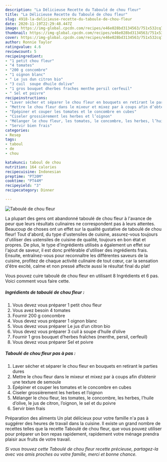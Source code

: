 ```yaml
---
description: "La Délicieuse Recette du Taboulé de chou fleur"
title: "La Délicieuse Recette du Taboulé de chou fleur"
slug: 4918-la-delicieuse-recette-du-taboule-de-chou-fleur
date: 2020-11-19T22:29:48.447Z
image: https://img-global.cpcdn.com/recipes/e46e028bd3134563/751x532cq70/taboule-de-chou-fleur-photo-principale-de-la-recette.jpg
thumbnail: https://img-global.cpcdn.com/recipes/e46e028bd3134563/751x532cq70/taboule-de-chou-fleur-photo-principale-de-la-recette.jpg
cover: https://img-global.cpcdn.com/recipes/e46e028bd3134563/751x532cq70/taboule-de-chou-fleur-photo-principale-de-la-recette.jpg
author: Ronnie Taylor
ratingvalue: 4.6
reviewcount: 5
recipeingredient:
- "1 petit chou fleur"
- "4 tomates"
- "200 g concombre"
- "1 oignon blanc"
- " Le jus dun citron bio"
- "3 cuil  soupe dhuile dolive"
- "1 gros bouquet dherbes fraches menthe persil cerfeuil"
- " Sel et poivre"
recipeinstructions:
- "Laver sécher et séparer le chou fleur en bouquets en retirant le parties dures"
- "Mettre le chou fleur dans le mixeur et mixez par à coups afin d’obtenir une texture de semoule"
- "Épépiner et couper les tomates et le concombre en cubes"
- "Ciseler grossièrement les herbes et l’oignon"
- "Mélanger le chou fleur, les tomates, le concombre, les herbes, l’huile d’olive, le jus de citron, l’oignon, le sel et du poivre"
- "Servir bien frais"
categories:
- Resep
tags:
- taboul
- de
- chou

katakunci: taboul de chou 
nutrition: 164 calories
recipecuisine: Indonesian
preptime: "PT20M"
cooktime: "PT44M"
recipeyield: "3"
recipecategory: Dinner

---
```



![Taboulé de chou fleur](https://img-global.cpcdn.com/recipes/e46e028bd3134563/751x532cq70/taboule-de-chou-fleur-photo-principale-de-la-recette.jpg)

La plupart des gens ont abandonné taboulé de chou fleur à l'avance de peur que leurs résultats culinaires ne correspondent pas à leurs attentes. Beaucoup de choses ont un effet sur la qualité gustative de taboulé de chou fleur! Tout d'abord, du type d'ustensiles de cuisine, assurez-vous toujours d'utiliser des ustensiles de cuisine de qualité, toujours en bon état et propres. De plus, le type d'ingrédients utilisés a également un effet sur l'ajout de saveur, il est donc préférable d'utiliser des ingrédients frais. Ensuite, entraînez-vous pour reconnaître les différentes saveurs de la cuisine, profitez de chaque activité culinaire de tout cœur, car la sensation d'être excité, calme et non pressé affecte aussi le résultat final du plat!

<!--inarticleads1-->

Vous pouvez cuire taboulé de chou fleur en utilisant 8 Ingrédients et 6 pas. Voici comment vous faire cette.

##### Ingrédients de taboulé de chou fleur :

1. Vous devez vous préparer 1 petit chou fleur
1. Vous avez besoin 4 tomates
1. Fournir 200 g concombre
1. Vous devez vous préparer 1 oignon blanc
1. Vous devez vous préparer  Le jus d’un citron bio
1. Vous devez vous préparer 3 cuil à soupe d’huile d’olive
1. Fournir 1 gros bouquet d’herbes fraîches (menthe, persil, cerfeuil)
1. Vous devez vous préparer  Sel et poivre




<!--inarticleads2-->

##### Taboulé de chou fleur pas à pas :

1. Laver sécher et séparer le chou fleur en bouquets en retirant le parties dures
1. Mettre le chou fleur dans le mixeur et mixez par à coups afin d’obtenir une texture de semoule
1. Épépiner et couper les tomates et le concombre en cubes
1. Ciseler grossièrement les herbes et l’oignon
1. Mélanger le chou fleur, les tomates, le concombre, les herbes, l’huile d’olive, le jus de citron, l’oignon, le sel et du poivre
1. Servir bien frais




<!--inarticleads1-->

<p>
Préparation des aliments Un plat délicieux pour votre famille n'a pas à suggérer des heures de travail dans la cuisine. Il existe un grand nombre de recettes telles que la recette Taboulé de chou fleur, que vous pouvez utiliser pour préparer un bon repas rapidement, rapidement votre ménage prendra plaisir aux fruits de votre travail.
</p>

<p>
<i>Si vous trouvez cette Taboulé de chou fleur recette précieuse, partagez-la avec vos amis proches ou votre famille, merci et bonne chance.</i>
</p>
